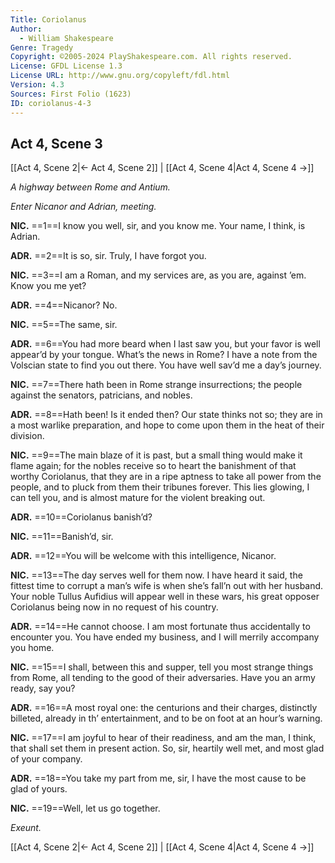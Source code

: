 ```yaml
---
Title: Coriolanus
Author: 
  - William Shakespeare
Genre: Tragedy
Copyright: ©2005-2024 PlayShakespeare.com. All rights reserved.
License: GFDL License 1.3
License URL: http://www.gnu.org/copyleft/fdl.html
Version: 4.3
Sources: First Folio (1623)
ID: coriolanus-4-3
---
```


## Act 4, Scene 3
[[Act 4, Scene 2|← Act 4, Scene 2]] | [[Act 4, Scene 4|Act 4, Scene 4 →]]

*A highway between Rome and Antium.*

*Enter Nicanor and Adrian, meeting.*

**NIC.**
==1==I know you well, sir, and you know me. Your name, I think, is Adrian.

**ADR.**
==2==It is so, sir. Truly, I have forgot you.

**NIC.**
==3==I am a Roman, and my services are, as you are, against ’em. Know you me yet?

**ADR.**
==4==Nicanor? No.

**NIC.**
==5==The same, sir.

**ADR.**
==6==You had more beard when I last saw you, but your favor is well appear’d by your tongue. What’s the news in Rome? I have a note from the Volscian state to find you out there. You have well sav’d me a day’s journey.

**NIC.**
==7==There hath been in Rome strange insurrections; the people against the senators, patricians, and nobles.

**ADR.**
==8==Hath been! Is it ended then? Our state thinks not so; they are in a most warlike preparation, and hope to come upon them in the heat of their division.

**NIC.**
==9==The main blaze of it is past, but a small thing would make it flame again; for the nobles receive so to heart the banishment of that worthy Coriolanus, that they are in a ripe aptness to take all power from the people, and to pluck from them their tribunes forever. This lies glowing, I can tell you, and is almost mature for the violent breaking out.

**ADR.**
==10==Coriolanus banish’d?

**NIC.**
==11==Banish’d, sir.

**ADR.**
==12==You will be welcome with this intelligence, Nicanor.

**NIC.**
==13==The day serves well for them now. I have heard it said, the fittest time to corrupt a man’s wife is when she’s fall’n out with her husband. Your noble Tullus Aufidius will appear well in these wars, his great opposer Coriolanus being now in no request of his country.

**ADR.**
==14==He cannot choose. I am most fortunate thus accidentally to encounter you. You have ended my business, and I will merrily accompany you home.

**NIC.**
==15==I shall, between this and supper, tell you most strange things from Rome, all tending to the good of their adversaries. Have you an army ready, say you?

**ADR.**
==16==A most royal one: the centurions and their charges, distinctly billeted, already in th’ entertainment, and to be on foot at an hour’s warning.

**NIC.**
==17==I am joyful to hear of their readiness, and am the man, I think, that shall set them in present action. So, sir, heartily well met, and most glad of your company.

**ADR.**
==18==You take my part from me, sir, I have the most cause to be glad of yours.

**NIC.**
==19==Well, let us go together.

*Exeunt.*

[[Act 4, Scene 2|← Act 4, Scene 2]] | [[Act 4, Scene 4|Act 4, Scene 4 →]]